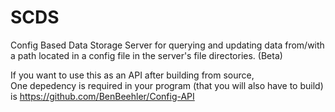 # SCDS
Config Based Data Storage Server for querying and updating data from/with a path located in a config file in the server's file directories. (Beta)

If you want to use this as an API after building from source,<br>
One depedency is required in your program (that you will also have to build) is https://github.com/BenBeehler/Config-API
